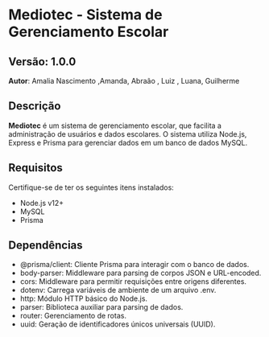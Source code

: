 # Mediotec - Sistema de Gerenciamento Escolar

## Versão: 1.0.0  
**Autor**: Amalia Nascimento ,Amanda,  Abraão , Luiz , Luana, Guilherme 

## Descrição

**Mediotec** é um sistema de gerenciamento escolar, que facilita a administração de usuários e dados escolares. O sistema utiliza Node.js, Express e Prisma para gerenciar dados em um banco de dados MySQL.

## Requisitos

Certifique-se de ter os seguintes itens instalados:

- Node.js v12+
- MySQL
- Prisma
## Dependências
- @prisma/client: Cliente Prisma para interagir com o banco de dados.
- body-parser: Middleware para parsing de corpos JSON e URL-encoded.
- cors: Middleware para permitir requisições entre origens diferentes.
- dotenv: Carrega variáveis de ambiente de um arquivo .env.
- http: Módulo HTTP básico do Node.js.
- parser: Biblioteca auxiliar para parsing de dados.
- router: Gerenciamento de rotas.
- uuid: Geração de identificadores únicos universais (UUID).